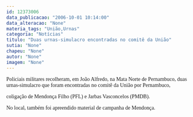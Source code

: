 ```yaml
---
id: 12373006
data_publicacao: "2006-10-01 10:14:00"
data_alteracao: "None"
materia_tags: "União,Urnas"
categoria: "Notícias"
titulo: "Duas urnas-simulacro encontradas no comitê da União"
sutia: "None"
chapeu: "None"
autor: "None"
imagem: "None"
---
```

<p><P><FONT face=Verdana>Policiais militares recolheram, em João Alfredo, na Mata Norte de Pernambuco, duas urnas-simulacro que foram encontradas no comitê da União por Pernambuco,</p>
<p> coligação de Mendonça Filho (PFL) e Jarbas Vasconcelos (PMDB).</FONT></P></p>
<p><P><FONT face=Verdana>No local, também foi&nbsp;apreendido material de campanha de Mendonça. </FONT></P> </p>
